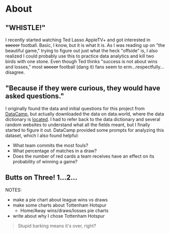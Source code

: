# About

## "WHISTLE!"

I recently started watching Ted Lasso AppleTV+ and got interested in ~~soccer~~ football. Basic, I know, but it is what it is. As I was reading up on "the beautiful game," trying to figure out just what the heck "offside" is, I also realized I could probably use this to practice data analytics and kill two birds with one stone. Even though Ted thinks "success is not about wins and losses," most ~~soccer~~ football (dang it) fans seem to erm...respectfully... disagree.

## "Because if they were curious, they would have asked questions."

I originally found the data and initial questions for this project from [DataCamp](https://www.datacamp.com/workspace/datasets/dataset-python-soccer), but actually downloaded the data on data.world, where the data dictionary is [located](https://data.world/chas/2018-2019-premier-league-matches/workspace/data-dictionary). I had to refer back to the data dictionary and several random websites to understand what all the fields meant, but I finally started to figure it out. DataCamp provided some prompts for analyzing this dataset, which I also found helpful:

- What team commits the most fouls?
- What percentage of matches in a draw?
- Does the number of red cards a team receives have an effect on its probability of winning a game?

## Butts on Three! 1...2...

NOTES:

- make a pie chart about league wins vs draws
- make some charts about Tottenham Hotspur
  - Home/Away wins/draws/losses pie charts
- write about why I chose Tottenham Hotspur


> Stupid barking means it's over, right?
